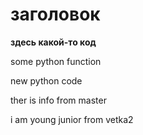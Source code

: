 # заголовок

**здесь какой-то код**

some python function

new python code

ther is info from master

i am young junior
from vetka2
